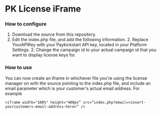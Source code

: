 # PK License iFrame #

### How to configure ###

1. Download the source from this repository.
2. Edit the index.php file, and add the following information.
    2. Replace YourAPIKey with your Paykickstart API key, located in your Platform Settings.
    2. Change the campaign id to your actual campaign id that you want to display license keys for.

### How to use ###
You can now create an iframe in whichever file you're using the license manager on with the source pointing to the index.php file, and include an email parameter which is your customer's actual email address. For example

`<iframe width="100%" height="400px” src=”index.php?email=<insert-yourcustomers-email-address-here>” />`
